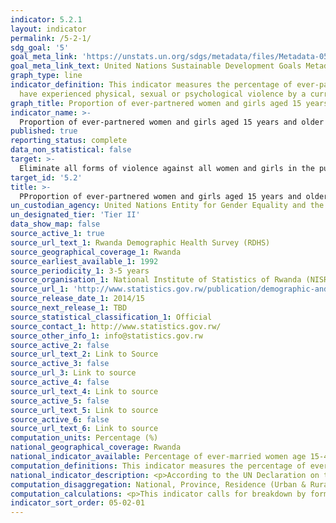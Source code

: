 ```yaml
---
indicator: 5.2.1
layout: indicator
permalink: /5-2-1/
sdg_goal: '5'
goal_meta_link: 'https://unstats.un.org/sdgs/metadata/files/Metadata-05-02-01.pdf'
goal_meta_link_text: United Nations Sustainable Development Goals Metadata (pdf 894kB)
graph_type: line
indicator_definition: This indicator measures the percentage of ever-partnered women and girls aged 15 years and older who
  have experienced physical, sexual or psychological violence by a current or former intimate partner, in the previous 12 months. 
graph_title: Proportion of ever-partnered women and girls aged 15 years and older subjected to physical, sexual or psychological violence by a current or former intimate partner in the previous 12 months, by form of violence and by age
indicator_name: >-
  Proportion of ever-partnered women and girls aged 15 years and older subjected to physical, sexual or psychological violence by a current or former intimate partner in the previous 12 months, by form of violence and by age
published: true
reporting_status: complete
data_non_statistical: false
target: >-
  Eliminate all forms of violence against all women and girls in the public and private spheres, including trafficking and sexual and other types of exploitation
target_id: '5.2'
title: >-
  PProportion of ever-partnered women and girls aged 15 years and older subjected to physical, sexual or psychological violence by a current or former intimate partner in the previous 12 months, by form of violence and by age
un_custodian_agency: United Nations Entity for Gender Equality and the Empowerment of Women (UN Women), United Nations Children's Fund (UNICEF), United Nations Statistics Division (UNSD), World Health Organization (WHO), United Nations Population Fund (UNFPA)
un_designated_tier: 'Tier II'
data_show_map: false
source_active_1: true
source_url_text_1: Rwanda Demographic Health Survey (RDHS) 
source_geographical_coverage_1: Rwanda
source_earliest_available_1: 1992
source_periodicity_1: 3-5 years
source_organisation_1: National Institute of Statistics of Rwanda (NISR)
source_url_1: 'http://www.statistics.gov.rw/publication/demographic-and-health-survey-20142015-final-report'
source_release_date_1: 2014/15
source_next_release_1: TBD
source_statistical_classification_1: Official
source_contact_1: http://www.statistics.gov.rw/ 
source_other_info_1: info@statistics.gov.rw
source_active_2: false
source_url_text_2: Link to Source
source_active_3: false
source_url_3: Link to source
source_active_4: false
source_url_text_4: Link to source
source_active_5: false
source_url_text_5: Link to source
source_active_6: false
source_url_text_6: Link to source
computation_units: Percentage (%)
national_geographical_coverage: Rwanda
national_indicator_available: Percentage of ever-married women age 15-49 years who have experienced various forms of violence ever or in the 12 months preceding the survey committed by their husband/partner.
computation_definitions: This indicator measures the percentage of ever-married women and girls aged 15-49 years who have experienced spousal physical, sexual or psychological violence in the previous 12 months.
national_indicator_description: <p>According to the UN Declaration on the Elimination of Violence against Women (1993), Violence against Women is “Any act of gender-based violence that results in, or is likely to result in, physical, sexual or psychological harm or suffering to women, including threats of such acts, coercion or arbitrary deprivation of liberty, whether occurring in public or in private life. Violence against women shall be understood to encompass, but not be limited to, the following; Physical, sexual and psychological violence occurring in the family […]”. See here for<a href='http://www.un.org/documents/ga/res/48/a48r104.htm'>full definition.</a></p><p>Intimate partner violence includes any abuse perpetrated by a current or former partner within the context of marriage, cohabitation or any other formal or informal union.</p><p>The different forms of violence included in the indicator are defined as follows;</p><p>1. Physical violence consists of acts aimed at physically hurting the victim and include, but are not limited to, pushing, grabbing, twisting the arm, pulling the hair, slapping, kicking, biting or hitting with the fist or object, trying to strangle or suffocate, burning or scalding on purpose, or threatening or attacking with some sort of weapon, gun or knife.</p><p>2. Sexual violence is defined as any sort of harmful or unwanted sexual behaviour that is imposed on someone. It includes acts of abusive sexual contact, forced engagement in sexual acts, attempted or completed sexual acts without consent, incest, sexual harassment, etc. In intimate partner relationships, experiencing sexual violence is commonly defined as being forced to have sexual intercourse, having sexual intercourse out of fear for what the partner might do, and/or being forced to so something sexual that the woman considers humiliating or degrading.</p>3. Psychological violence includes a range of behaviours that encompass acts of emotional abuse and controlling behaviour. These often coexist with acts of physical and sexual violence by intimate partners and are acts of violence in themselves. For a more detailed definition of physical, sexual and psychological violence against women see Guidelines for Producing Statistics on Violence against Women- Statistical Surveys (UN, 2014).
computation_disaggregation: National, Province, Residence (Urban & Rural), Age, Maternity status, Number of living children, Employment, Education, Wealth quintile, By frequency of violence in the past 12 months preceding the survey (Often, Sometimes, Often or sometimes, Religion.
computation_calculations: <p>This indicator calls for breakdown by form of violence and by age group and yields the following for each form of violence or forms of violence;</p><p>1. Physical violence; Number of ever-partnered women and girls (aged 15 years and above) who experience physical violence by a current or former intimate partner in the previous 12 months divided by the number of ever-partnered women and girls (aged 15 years and above) in the population multiplied by 100.</p><p>2. Sexual violence; Number of ever-partnered women and girls (aged 15 years and above) who experience sexual violence by a current or former intimate partner in the previous 12 months divided by the number of ever-partnered women and girls (aged 15 years and above) in the population multiplied by 100.</p><p>3. Psychological violence; Number of ever-partnered women and girls (aged 15 years and above) who experience psychological violence by a current or former intimate partner in the previous 12 months divided by the number of ever-partnered women and girls (aged 15 years and above) multiplied by 100.</p><p>4. Any form of physical and/or sexual violence; Number of ever-partnered women and girls (aged 15 years and above) who experience physical and/or sexual violence by a current or former intimate partner in the previous 12 months divided by the number of ever-partnered women and girls (aged 15 years and above) multiplied by 100.</p>5. Any form of physical, sexual and/or psychological violence; Number of ever-partnered women and girls (aged 15 years and above) who experience physical, sexual and/or psychological violence by a current or former intimate partner in the previous 12 months divided by the number of ever-partnered women and girls (aged 15 years and above) multiplied by 100.
indicator_sort_order: 05-02-01
---
```

